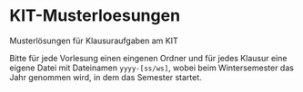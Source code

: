 # KIT-Musterloesungen
Musterlösungen für Klausuraufgaben am KIT

Bitte für jede Vorlesung einen eingenen Ordner und für jedes Klausur eine
eigene Datei mit Dateinamen `yyyy-[ss/ws]`, wobei beim Wintersemester das Jahr
genommen wird, in dem das Semester startet.